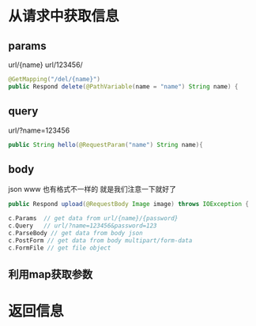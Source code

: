 # 从请求中获取信息

## params

url/{name}   url/123456/

```java
@GetMapping("/del/{name}")
public Respond delete(@PathVariable(name = "name") String name) {
```

## query

url/?name=123456

```java
public String hello(@RequestParam("name") String name){
```

## body

json www 也有格式不一样的 就是我们注意一下就好了 

```java
public Respond upload(@RequestBody Image image) throws IOException {
```



```go
c.Params  // get data from url/{name}/{password}
c.Query   // url/?name=123456&password=123 
c.ParseBody // get data from body json 
c.PostForm // get data from body multipart/form-data
c.FormFile // get file object
```







## 利用map获取参数

# 返回信息

